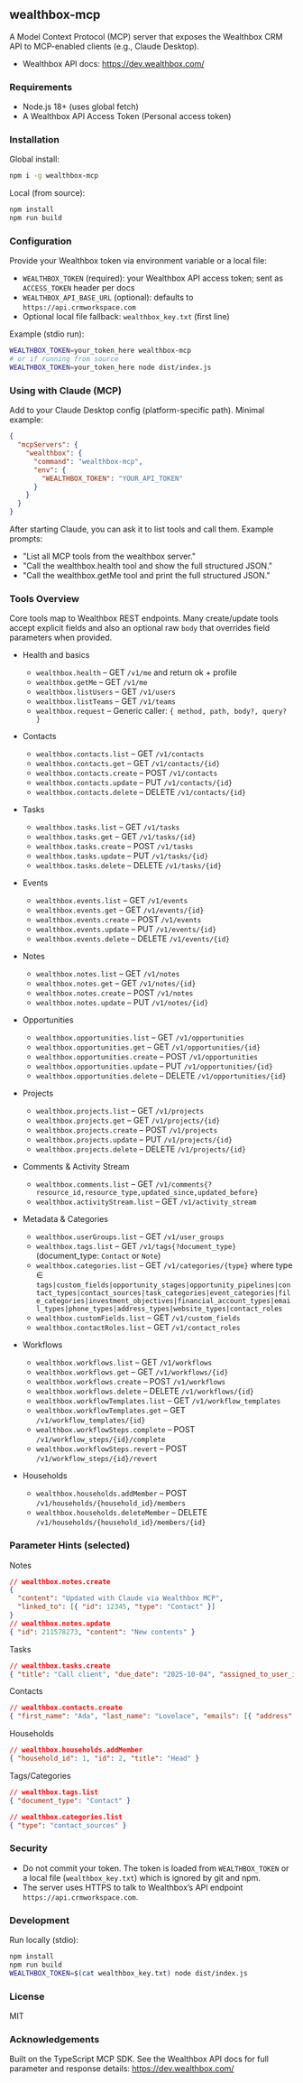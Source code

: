 ## wealthbox-mcp

A Model Context Protocol (MCP) server that exposes the Wealthbox CRM API to MCP-enabled clients (e.g., Claude Desktop).

- Wealthbox API docs: https://dev.wealthbox.com/

### Requirements

- Node.js 18+ (uses global fetch)
- A Wealthbox API Access Token (Personal access token)

### Installation

Global install:

```bash
npm i -g wealthbox-mcp
```

Local (from source):

```bash
npm install
npm run build
```

### Configuration

Provide your Wealthbox token via environment variable or a local file:

- `WEALTHBOX_TOKEN` (required): your Wealthbox API access token; sent as `ACCESS_TOKEN` header per docs
- `WEALTHBOX_API_BASE_URL` (optional): defaults to `https://api.crmworkspace.com`
- Optional local file fallback: `wealthbox_key.txt` (first line)

Example (stdio run):

```bash
WEALTHBOX_TOKEN=your_token_here wealthbox-mcp
# or if running from source
WEALTHBOX_TOKEN=your_token_here node dist/index.js
```

### Using with Claude (MCP)

Add to your Claude Desktop config (platform-specific path). Minimal example:

```json
{
  "mcpServers": {
    "wealthbox": {
      "command": "wealthbox-mcp",
      "env": {
        "WEALTHBOX_TOKEN": "YOUR_API_TOKEN"
      }
    }
  }
}
```

After starting Claude, you can ask it to list tools and call them. Example prompts:

- "List all MCP tools from the wealthbox server."
- "Call the wealthbox.health tool and show the full structured JSON."
- "Call the wealthbox.getMe tool and print the full structured JSON."

### Tools Overview

Core tools map to Wealthbox REST endpoints. Many create/update tools accept explicit fields and also an optional raw `body` that overrides field parameters when provided.

- Health and basics
  - `wealthbox.health` – GET `/v1/me` and return ok + profile
  - `wealthbox.getMe` – GET `/v1/me`
  - `wealthbox.listUsers` – GET `/v1/users`
  - `wealthbox.listTeams` – GET `/v1/teams`
  - `wealthbox.request` – Generic caller: `{ method, path, body?, query? }`

- Contacts
  - `wealthbox.contacts.list` – GET `/v1/contacts`
  - `wealthbox.contacts.get` – GET `/v1/contacts/{id}`
  - `wealthbox.contacts.create` – POST `/v1/contacts`
  - `wealthbox.contacts.update` – PUT `/v1/contacts/{id}`
  - `wealthbox.contacts.delete` – DELETE `/v1/contacts/{id}`

- Tasks
  - `wealthbox.tasks.list` – GET `/v1/tasks`
  - `wealthbox.tasks.get` – GET `/v1/tasks/{id}`
  - `wealthbox.tasks.create` – POST `/v1/tasks`
  - `wealthbox.tasks.update` – PUT `/v1/tasks/{id}`
  - `wealthbox.tasks.delete` – DELETE `/v1/tasks/{id}`

- Events
  - `wealthbox.events.list` – GET `/v1/events`
  - `wealthbox.events.get` – GET `/v1/events/{id}`
  - `wealthbox.events.create` – POST `/v1/events`
  - `wealthbox.events.update` – PUT `/v1/events/{id}`
  - `wealthbox.events.delete` – DELETE `/v1/events/{id}`

- Notes
  - `wealthbox.notes.list` – GET `/v1/notes`
  - `wealthbox.notes.get` – GET `/v1/notes/{id}`
  - `wealthbox.notes.create` – POST `/v1/notes`
  - `wealthbox.notes.update` – PUT `/v1/notes/{id}`

- Opportunities
  - `wealthbox.opportunities.list` – GET `/v1/opportunities`
  - `wealthbox.opportunities.get` – GET `/v1/opportunities/{id}`
  - `wealthbox.opportunities.create` – POST `/v1/opportunities`
  - `wealthbox.opportunities.update` – PUT `/v1/opportunities/{id}`
  - `wealthbox.opportunities.delete` – DELETE `/v1/opportunities/{id}`

- Projects
  - `wealthbox.projects.list` – GET `/v1/projects`
  - `wealthbox.projects.get` – GET `/v1/projects/{id}`
  - `wealthbox.projects.create` – POST `/v1/projects`
  - `wealthbox.projects.update` – PUT `/v1/projects/{id}`
  - `wealthbox.projects.delete` – DELETE `/v1/projects/{id}`

- Comments & Activity Stream
  - `wealthbox.comments.list` – GET `/v1/comments{?resource_id,resource_type,updated_since,updated_before}`
  - `wealthbox.activityStream.list` – GET `/v1/activity_stream`

- Metadata & Categories
  - `wealthbox.userGroups.list` – GET `/v1/user_groups`
  - `wealthbox.tags.list` – GET `/v1/tags{?document_type}` (document_type: `Contact` or `Note`)
  - `wealthbox.categories.list` – GET `/v1/categories/{type}` where type ∈ `tags|custom_fields|opportunity_stages|opportunity_pipelines|contact_types|contact_sources|task_categories|event_categories|file_categories|investment_objectives|financial_account_types|email_types|phone_types|address_types|website_types|contact_roles`
  - `wealthbox.customFields.list` – GET `/v1/custom_fields`
  - `wealthbox.contactRoles.list` – GET `/v1/contact_roles`

- Workflows
  - `wealthbox.workflows.list` – GET `/v1/workflows`
  - `wealthbox.workflows.get` – GET `/v1/workflows/{id}`
  - `wealthbox.workflows.create` – POST `/v1/workflows`
  - `wealthbox.workflows.delete` – DELETE `/v1/workflows/{id}`
  - `wealthbox.workflowTemplates.list` – GET `/v1/workflow_templates`
  - `wealthbox.workflowTemplates.get` – GET `/v1/workflow_templates/{id}`
  - `wealthbox.workflowSteps.complete` – POST `/v1/workflow_steps/{id}/complete`
  - `wealthbox.workflowSteps.revert` – POST `/v1/workflow_steps/{id}/revert`

- Households
  - `wealthbox.households.addMember` – POST `/v1/households/{household_id}/members`
  - `wealthbox.households.deleteMember` – DELETE `/v1/households/{household_id}/members/{id}`

### Parameter Hints (selected)

Notes

```json
// wealthbox.notes.create
{
  "content": "Updated with Claude via Wealthbox MCP",
  "linked_to": [{ "id": 12345, "type": "Contact" }]
}
// wealthbox.notes.update
{ "id": 211578273, "content": "New contents" }
```

Tasks

```json
// wealthbox.tasks.create
{ "title": "Call client", "due_date": "2025-10-04", "assigned_to_user_id": 123 }
```

Contacts

```json
// wealthbox.contacts.create
{ "first_name": "Ada", "last_name": "Lovelace", "emails": [{ "address": "ada@example.com", "type": "Work" }] }
```

Households

```json
// wealthbox.households.addMember
{ "household_id": 1, "id": 2, "title": "Head" }
```

Tags/Categories

```json
// wealthbox.tags.list
{ "document_type": "Contact" }

// wealthbox.categories.list
{ "type": "contact_sources" }
```

### Security

- Do not commit your token. The token is loaded from `WEALTHBOX_TOKEN` or a local file (`wealthbox_key.txt`) which is ignored by git and npm.
- The server uses HTTPS to talk to Wealthbox’s API endpoint `https://api.crmworkspace.com`.

### Development

Run locally (stdio):

```bash
npm install
npm run build
WEALTHBOX_TOKEN=$(cat wealthbox_key.txt) node dist/index.js
```

### License

MIT

### Acknowledgements

Built on the TypeScript MCP SDK. See the Wealthbox API docs for full parameter and response details: https://dev.wealthbox.com/